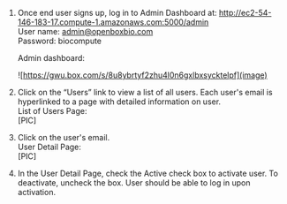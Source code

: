1. Once end user signs up, log in to Admin Dashboard at: http://ec2-54-146-183-17.compute-1.amazonaws.com:5000/admin
    <br> User name: admin@openboxbio.com
    <br>Password: biocompute
    
    Admin dashboard:
    
    ![https://gwu.box.com/s/8u8ybrtyf2zhu4l0n6gxlbxsycktelpf](image)
    
3. Click on the “Users” link to view a list of all users.  Each user's email is hyperlinked to a page with detailed information on user.
    <br>List of Users Page: 
    <br>[PIC]
    
    
4. Click on the user's email.
    <br>User Detail Page:
    <br>[PIC]
    
5. In the User Detail Page, check the Active check box to activate user. To deactivate, uncheck the box. User should be able to log in upon activation.

